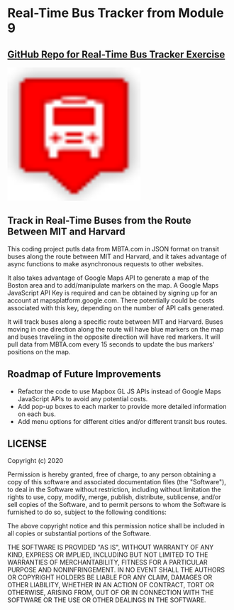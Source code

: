 # Real-Time Bus Tracker from Module 9
## <a href="https://github.com/rd1r0cc0/bustracker">GitHub Repo for Real-Time Bus Tracker Exercise</a>

<img width="300" height="300" src="./images/red.png">

## Track in Real-Time Buses from the Route Between MIT and Harvard

This coding project putls data from MBTA.com in JSON format on transit buses along the route between MIT and Harvard, and it takes advantage of async functions to make asynchronous requests to other websites.

It also takes advantage of Google Maps API to generate a map of the Boston area and to add/manipulate markers on the map.  A Google Maps JavaScript API Key is required and can be obtained by signing up for an account at mapsplatform.google.com.  There potentially could be costs associated with this key, depending on the number of API calls generated.

It will track buses along a specific route between MIT and Harvard.  Buses moving in one direction along the route will have blue markers on the map and buses traveling in the opposite direction will have red markers.  It will pull data from MBTA.com every 15 seconds to update the bus markers' positions on the map.

## Roadmap of Future Improvements

- Refactor the code to use Mapbox GL JS APIs instead of Google Maps JavaScript APIs to avoid any potential costs.
- Add pop-up boxes to each marker to provide more detailed information on each bus.
- Add menu options for different cities and/or different transit bus routes.

## LICENSE

Copyright (c) 2020

Permission is hereby granted, free of charge, to any person obtaining a copy of this software and associated documentation files (the "Software"), to deal in the Software without restriction, including without limitation the rights to use, copy, modify, merge, publish, distribute, sublicense, and/or sell copies of the Software, and to permit persons to whom the Software is furnished to do so, subject to the following conditions:

The above copyright notice and this permission notice shall be included in all copies or substantial portions of the Software.

THE SOFTWARE IS PROVIDED "AS IS", WITHOUT WARRANTY OF ANY KIND, EXPRESS OR IMPLIED, INCLUDING BUT NOT LIMITED TO THE WARRANTIES OF MERCHANTABILITY, FITNESS FOR A PARTICULAR PURPOSE AND NONINFRINGEMENT. IN NO EVENT SHALL THE AUTHORS OR COPYRIGHT HOLDERS BE LIABLE FOR ANY CLAIM, DAMAGES OR OTHER LIABILITY, WHETHER IN AN ACTION OF CONTRACT, TORT OR OTHERWISE, ARISING FROM, OUT OF OR IN CONNECTION WITH THE SOFTWARE OR THE USE OR OTHER DEALINGS IN THE SOFTWARE.
